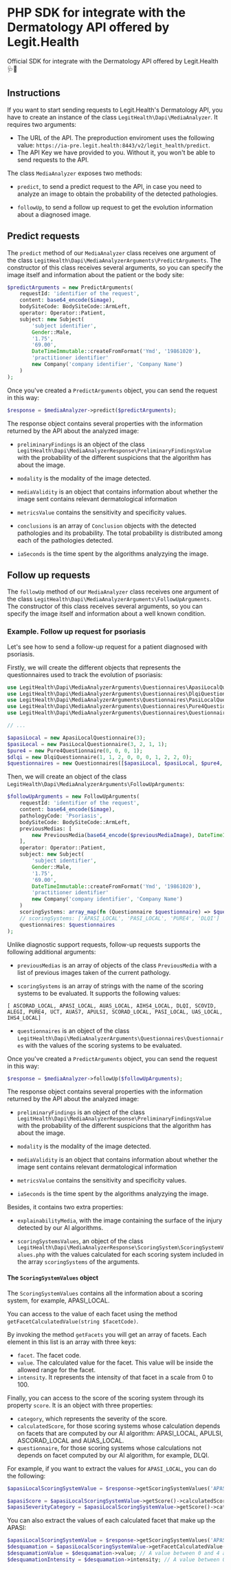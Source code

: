 # PHP SDK for integrate with the Dermatology API offered by Legit.Health

Official SDK for integrate with the Dermatology API offered by Legit.Health 🩺🤖

## Instructions

If you want to start sending requests to Legit.Health's Dermatology API, you have to create an instance of the class `LegitHealth\Dapi\MediaAnalyzer`. It requires two arguments:

- The URL of the API. The preproduction enviroment uses the following value: `https://ia-pre.legit.health:8443/v2/legit_health/predict`.
- The API Key we have provided to you. Without it, you won't be able to send requests to the API.

The class `MediaAnalyzer` exposes two methods:

- `predict`, to send a predict request to the API, in case you need to analyze an image to obtain the probability of the detected pathologies.

- `followUp`, to send a follow up request to get the evolution information about a diagnosed image.

## Predict requests

The `predict` method of our `MediaAnalyzer` class receives one argument of the class `LegitHealth\Dapi\MediaAnalyzerArguments\PredictArguments`. The constructor of this class receives several arguments, so you can specify the image itself and information about the patient or the body site:

```php
$predictArguments = new PredictArguments(
    requestId: 'identifier of the request',
    content: base64_encode($image),
    bodySiteCode: BodySiteCode::ArmLeft,
    operator: Operator::Patient,
    subject: new Subject(
        'subject identifier',
        Gender::Male,
        '1.75',
        '69.00',
        DateTimeImmutable::createFromFormat('Ymd', '19861020'),
        'practitioner identifier'
        new Company('company identifier', 'Company Name')
    )
);
```

Once you've created a `PredictArguments` object, you can send the request in this way:

```php
$response = $mediaAnalyzer->predict($predictArguments);
```

The response object contains several properties with the information returned by the API about the analyzed image:

- `preliminaryFindings` is an object of the class `LegitHealth\Dapi\MediaAnalyzerResponse\PreliminaryFindingsValue` with the probability of the different suspicions that the algorithm has about the image.

- `modality` is the modality of the image detected.

- `mediaValidity` is an object that contains information about whether the image sent contains relevant dermatological information

- `metricsValue` contains the sensitivity and specificity values.

- `conclusions` is an array of `Conclusion` objects with the detected pathologies and its probability. The total probability is distributed among each of the pathologies detected.

- `iaSeconds` is the time spent by the algorithms analyzying the image.

## Follow up requests

The `followUp` method of our `MediaAnalyzer` class receives one argument of the class `LegitHealth\Dapi\MediaAnalyzerArguments\FollowUpArguments`. The constructor of this class receives several arguments, so you can specify the image itself and information about a well known condition.

### Example. Follow up request for psoriasis

Let's see how to send a follow-up request for a patient diagnosed with psoriasis.

Firstly, we will create the different objects that represents the questionnaires used to track the evolution of psoriasis:

```php
use LegitHealth\Dapi\MediaAnalyzerArguments\Questionnaires\ApasiLocalQuestionnaire;
use LegitHealth\Dapi\MediaAnalyzerArguments\Questionnaires\DlqiQuestionnaire;
use LegitHealth\Dapi\MediaAnalyzerArguments\Questionnaires\PasiLocalQuestionnaire;
use LegitHealth\Dapi\MediaAnalyzerArguments\Questionnaires\Pure4Questionnaire;
use LegitHealth\Dapi\MediaAnalyzerArguments\Questionnaires\Questionnaires;

// ...

$apasiLocal = new ApasiLocalQuestionnaire(3);
$pasiLocal = new PasiLocalQuestionnaire(3, 2, 1, 1);
$pure4 = new Pure4Questionnaire(0, 0, 0, 1);
$dlqi = new DlqiQuestionnaire(1, 1, 2, 0, 0, 0, 1, 2, 2, 0);
$questionnaires = new Questionnaires([$apasiLocal, $pasiLocal, $pure4, $dlqi]);
```

Then, we will create an object of the class `LegitHealth\Dapi\MediaAnalyzerArguments\FollowUpArguments`:

```php
$followUpArguments = new FollowUpArguments(
    requestId: 'identifier of the request',
    content: base64_encode($image),
    pathologyCode: 'Psoriasis',
    bodySiteCode: BodySiteCode::ArmLeft,
    previousMedias: [
        new PreviousMedia(base64_encode($previousMediaImage), DateTimeImmutable::createFromFormat('Ymd', '20220106'))
    ],
    operator: Operator::Patient,
    subject: new Subject(
        'subject identifier',
        Gender::Male,
        '1.75',
        '69.00',
        DateTimeImmutable::createFromFormat('Ymd', '19861020'),
        'practitioner identifier'
        new Company('company identifier', 'Company Name')
    )
    scoringSystems: array_map(fn (Questionnaire $questionnaire) => $questionnaire->getName(), $questionnaires->questionnaires),
    // scoringSystems: ['APASI_LOCAL', 'PASI_LOCAL', 'PURE4', 'DLQI']
    questionnaires: $questionnaires
);
```

Unlike diagnostic support requests, follow-up requests supports the following additional arguments:

- `previousMedias` is an array of objects of the class `PreviousMedia` with a list of previous images taken of the current pathology.

- `scoringSystems` is an array of strings with the name of the scoring systems to be evaluated. It supports the following values:

```
[ ASCORAD_LOCAL, APASI_LOCAL, AUAS_LOCAL, AIHS4_LOCAL, DLQI, SCOVID, ALEGI, PURE4, UCT, AUAS7, APULSI, SCORAD_LOCAL, PASI_LOCAL, UAS_LOCAL, IHS4_LOCAL]
```

- `questionnaires` is an object of the class `LegitHealth\Dapi\MediaAnalyzerArguments\Questionnaires\Questionnaires` with the values of the scoring systems to be evaluated.

Once you've created a `PredictArguments` object, you can send the request in this way:

```php
$response = $mediaAnalyzer->followUp($followUpArguments);
```

The response object contains several properties with the information returned by the API about the analyzed image:

- `preliminaryFindings` is an object of the class `LegitHealth\Dapi\MediaAnalyzerResponse\PreliminaryFindingsValue` with the probability of the different suspicions that the algorithm has about the image.

- `modality` is the modality of the image detected.

- `mediaValidity` is an object that contains information about whether the image sent contains relevant dermatological information

- `metricsValue` contains the sensitivity and specificity values.

- `iaSeconds` is the time spent by the algorithms analyzying the image.

Besides, it contains two extra properties:

- `explainabilityMedia`, with the image containing the surface of the injury detected by our AI algorithms.

- `scoringSystemsValues`, an object of the class `LegitHealth\Dapi\MediaAnalyzerResponse\ScoringSystem\ScoringSystemValues.php` with the values calculated for each scoring system included in the array `scoringSystems` of the arguments.

#### The `ScoringSystemValues` object

The `ScoringSystemValues` contains all the information about a scoring system, for example, APASI_LOCAL.

You can access to the value of each facet using the method `getFacetCalculatedValue(string $facetCode)`.

By invoking the method `getFacets` you will get an array of facets. Each element in this list is an array with three keys:

- `facet`. The facet code.
- `value`. The calculated value for the facet. This value will be inside the allowed range for the facet.
- `intensity`. It represents the intensity of that facet in a scale from 0 to 100.

Finally, you can access to the score of the scoring system through its property `score`. It is an object with three properties:

- `category`, which represents the severity of the score.
- `calculatedScore`, for those scoring systems whose calculation depends on facets that are computed by our AI algorithm: APASI_LOCAL, APULSI, ASCORAD_LOCAL and AUAS_LOCAL.
- `questionnaire`, for those scoring systems whose calculations not depends on facet computed by our AI algorithm, for example, DLQI.

For example, if you want to extract the values for `APASI_LOCAL`, you can do the following:

```php
$apasiLocalScoringSystemValue = $response->getScoringSystemValues('APASI_LOCAL');

$apasiScore = $apasiLocalScoringSystemValue->getScore()->calculatedScore;
$apasiSeverityCategory = $apasiLocalScoringSystemValue->getScore()->category;
```

You can also extract the values of each calculated facet that make up the APASI:

```php
$apasiLocalScoringSystemValue = $response->getScoringSystemValues('APASI_LOCAL');
$desquamation = $apasiLocalScoringSystemValue->getFacetCalculatedValue('desquamation');
$desquamationValue = $desquamation->value; // A value between 0 and 4 as the PASI states
$desquamationIntensity = $desquamation->intensity; // A value between 0 and 100 reflecting the intensity of the desquamation
```

